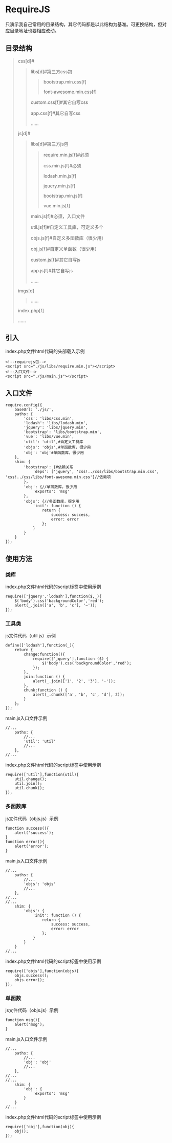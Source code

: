 # RequireJS

只演示我自己常用的目录结构，其它代码都是以此结构为基准。可更换结构，但对应目录地址也要相应改动。

## 目录结构

> css[d]#
>
> >libs[d]#第三方css包
> >
> >> bootstrap.min.css[f]
> >>
> >> font-awesome.min.css[f]
> >
> >custom.css[f]#其它自写css
> >
> >app.css[f]#其它自写css
> >
> >......
>
> js[d]#
>
> > libs[d]#第三方js包
> >
> > > require.min.js[f]#必须
> > >
> > > css.min.js[f]#必须
> > >
> > > lodash.min.js[f]
> > >
> > > jquery.min.js[f]
> > >
> > > bootstrap.min.js[f]
> > >
> > > vue.min.js[f]
> >
> > main.js[f]#必须，入口文件
> >
> > util.js[f]#自定义工具库，可定义多个
> >
> > objs.js[f]#自定义多函数库（很少用）
> >
> > obj.js[f]#自定义单函数（很少用）
> >
> > custom.js[f]#其它自写js
> >
> > app.js[f]#其它自写js
> >
> > ......
>
> imgs[d]
>
> > ......
>
> index.php[f]
>
> ......

## 引入

index.php文件html代码的头部载入示例

```
<!--requirejs包-->
<script src="./js/libs/require.min.js"></script>
<!--入口文件-->
<script src="./js/main.js"></script>
```

## 入口文件

```
require.config({
    baseUrl: './js/',
    paths: {
        'css': 'libs/css.min',
        'lodash': 'libs/lodash.min',
        'jquery': 'libs/jquery.min',
        'bootstrap': 'libs/bootstrap.min',
        'vue': 'libs/vue.min',
        'util': 'util',#自定义工具库
        'objs': 'objs',#单函数库，很少用
        'obj': 'obj'#单函数库，很少用
    },
    shim: {
        'bootstrap': {#依赖关系
            'deps': ['jquery', 'css!../css/libs/bootstrap.min.css', 'css!../css/libs/font-awesome.min.css']//依赖项
        },
        'obj': {//单函数库，很少用
            'exports': 'msg'
        },
        'objs': {//多函数库，很少用
            'init': function () {
                return {
                    success: success,
                    error: error
                };
            }
        }
    }
});
```

## 使用方法

### 类库

index.php文件html代码的script标签中使用示例

```
require(['jquery','lodash'],function($,_){
	$('body').css('backgroundColor','red');
	alert(_.join(['a', 'b', 'c'], '~'));
});
```

### 工具类

js文件代码（util.js）示例

```
define(['lodash'],function(_){
    return {
        change:function(){
            require(['jquery'],function ($) {
                $('body').css('backgroundColor','red');
            });
        },
        join:function () {
            alert(_.join(['1', '2', '3'], '-'));
        },
        chunk:function () {
            alert(_.chunk(['a', 'b', 'c', 'd'], 2));
        }
    };
});
```

main.js入口文件示例

```
//...
	paths: {
		//...
        'util': 'util'
        //...
    },
//...
```

index.php文件html代码的script标签中使用示例

```
require(['util'],function(util){
	util.change();
	util.join();
	util.chunk();
});
```

### 多函数库

js文件代码（objs.js）示例

```
function success(){
    alert('success');
}
function error(){
    alert('error');
}
```

main.js入口文件示例

```
//...
	paths: {
		//...
        'objs': 'objs'
        //...
    },
//...
//...
	shim: {
        'objs': {
            'init': function () {
                return {
                    success: success,
                    error: error
                };
            }
        }
    }
//...
```

index.php文件html代码的script标签中使用示例

```
require(['objs'],function(objs){
	objs.success();
	objs.error();
});
```

### 单函数

js文件代码（objs.js）示例

```
function msg(){
    alert('msg');
}
```

main.js入口文件示例

```
//...
	paths: {
		//...
        'obj': 'obj'
        //...
    },
//...
//...
	shim: {
        'obj': {
            'exports': 'msg'
        }
    }
//...
```

index.php文件html代码的script标签中使用示例

```
require(['obj'],function(obj){
	obj();
});
```

### 